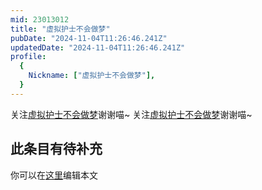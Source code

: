 ```yaml
---
mid: 23013012
title: "虚拟护士不会做梦"
pubDate: "2024-11-04T11:26:46.241Z"
updatedDate: "2024-11-04T11:26:46.241Z"
profile:
  {
    Nickname: ["虚拟护士不会做梦"],
  }
---
```


关注[虚拟护士不会做梦](https://space.bilibili.com/23013012)谢谢喵~ 关注[虚拟护士不会做梦](https://space.bilibili.com/23013012)谢谢喵~

## 此条目有待补充
你可以在[这里](https://github.com/Yuhanawa/VTuber.ICU-Content/edit/master/v/虚拟护士不会做梦/index.md)编辑本文
